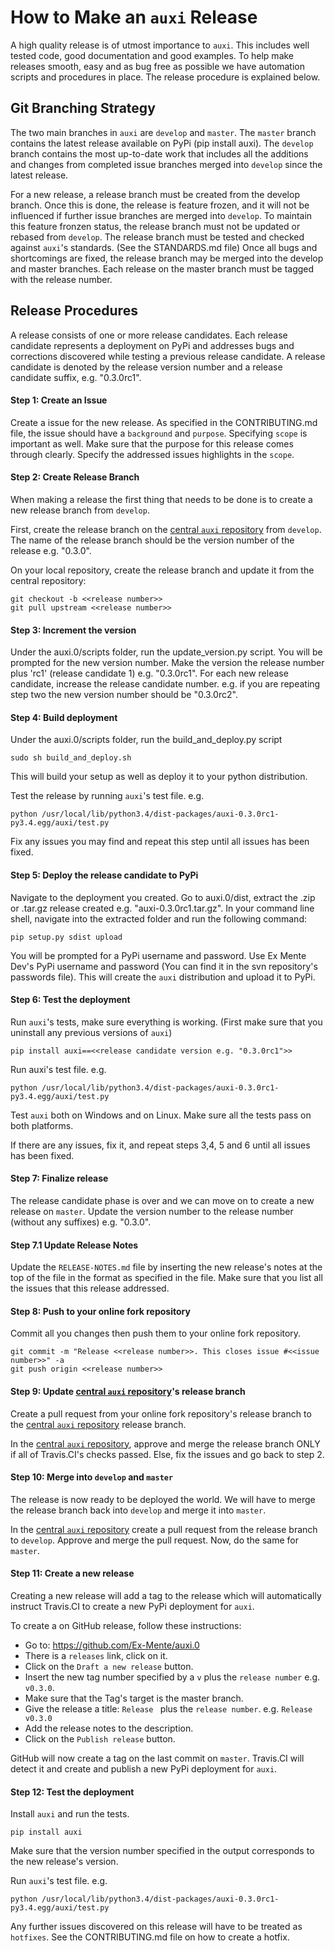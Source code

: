 # How to Make an `auxi` Release

A high quality release is of utmost importance to `auxi`. This includes well tested code, good documentation and good examples. To help make releases smooth, easy and as bug free as possible we have automation scripts and procedures in place. The release procedure is explained below.


## Git Branching Strategy
The two main branches in `auxi` are `develop` and `master`. The `master` branch contains the latest release available on PyPi (pip install auxi). The `develop` branch contains the most up-to-date work that includes all the additions and changes from completed issue branches merged into `develop` since the latest release.

For a new release, a release branch must be created from the develop branch. Once this is done, the release is feature frozen, and it will not be influenced if further issue branches are merged into `develop`. To maintain this feature fronzen status, the release branch must not be updated or rebased from `develop`. The release branch must be tested and checked against `auxi`'s standards. (See the STANDARDS.md file) Once all bugs and shortcomings are fixed, the release branch may be merged into the develop and master branches. Each release on the master branch must be tagged with the release number.


## Release Procedures
A release consists of one or more release candidates. Each release candidate represents a deployment on PyPi and addresses bugs and corrections discovered while testing a previous release candidate. A release candidate is denoted by the release version number and a release candidate suffix, e.g. "0.3.0rc1".

#### Step 1: Create an Issue
Create a issue for the new release. As specified in the CONTRIBUTING.md file, the issue should have a `background` and `purpose`. Specifying `scope` is important as well. Make sure that the purpose for this release comes through clearly. Specify the addressed issues highlights in the `scope`.

#### Step 2: Create Release Branch
When making a release the first thing that needs to be done is to create a new release branch from `develop`.

First, create the release branch on the [central `auxi` repository](https://github.com/Ex-Mente/auxi.0) from `develop`.
The name of the release branch should be the version number of the release e.g. "0.3.0".

On your local repository, create the release branch and update it from the central repository:

```
git checkout -b <<release number>>
git pull upstream <<release number>>
```


#### Step 3: Increment the version
Under the auxi.0/scripts folder, run the update_version.py script. You will be prompted for the new version number.
Make the version the release number plus 'rc1' (release candidate 1) e.g. "0.3.0rc1". For each new release candidate, increase the release candidate number. e.g. if you are repeating step two the new version number should be "0.3.0rc2".

#### Step 4: Build deployment
Under the auxi.0/scripts folder, run the build_and_deploy.py script

```
sudo sh build_and_deploy.sh
```

This will build your setup as well as deploy it to your python distribution.

Test the release by running `auxi`'s test file. e.g.

```
python /usr/local/lib/python3.4/dist-packages/auxi-0.3.0rc1-py3.4.egg/auxi/test.py
```

Fix any issues you may find and repeat this step until all issues has been fixed.

#### Step 5: Deploy the release candidate to PyPi
Navigate to the deployment you created. Go to auxi.0/dist, extract the .zip or .tar.gz release created e.g. "auxi-0.3.0rc1.tar.gz".
In your command line shell, navigate into the extracted folder and run the following command:

```
pip setup.py sdist upload
```

You will be prompted for a PyPi username and password. Use Ex Mente Dev's PyPi username and password (You can find it in the svn repository's passwords file). This will create the `auxi` distribution and upload it to PyPi.

#### Step 6: Test the deployment
Run `auxi`'s tests, make sure everything is working. (First make sure that you uninstall any previous versions of `auxi`)

```
pip install auxi==<<release candidate version e.g. "0.3.0rc1">>
```

Run auxi's test file. e.g.
```
python /usr/local/lib/python3.4/dist-packages/auxi-0.3.0rc1-py3.4.egg/auxi/test.py
```

Test `auxi` both on Windows and on Linux. Make sure all the tests pass on both platforms.

If there are any issues, fix it, and repeat steps 3,4, 5 and 6 until all issues has been fixed.

#### Step 7: Finalize release
The release candidate phase is over and we can move on to create a new release on `master`. Update the version number to the release number (without any suffixes) e.g. "0.3.0".

#### Step 7.1 Update Release Notes
Update the `RELEASE-NOTES.md` file by inserting the new release's notes at the top of the file in the format as specified in the file. Make sure that you list all the issues that this release addressed.

#### Step 8: Push to your online fork repository
Commit all you changes then push them to your online fork repository.

```
git commit -m "Release <<release number>>. This closes issue #<<issue number>>" -a
git push origin <<release number>>
```

#### Step 9: Update [central `auxi` repository](https://github.com/Ex-Mente/auxi.0)'s release branch
Create a pull request from your online fork repository's release branch to the [central `auxi` repository](https://github.com/Ex-Mente/auxi.0) release branch.

In the [central `auxi` repository](https://github.com/Ex-Mente/auxi.0), approve and merge the release branch ONLY if all of Travis.CI's checks passed. Else, fix the issues and go back to step 2.

#### Step 10: Merge into `develop` and `master`
The release is now ready to be deployed the world.  We will have to merge the release branch back into `develop` and merge it into `master`.

In the [central `auxi` repository](https://github.com/Ex-Mente/auxi.0) create a pull request from the release branch to  `develop`. Approve and merge the pull request. Now, do the same for `master`.

#### Step 11: Create a new release
Creating a new release will add a tag to the release which will automatically instruct Travis.CI to create a new PyPi deployment for `auxi`.

To create a on GitHub release, follow these instructions:

* Go to: https://github.com/Ex-Mente/auxi.0
* There is a `releases` link, click on it.
* Click on the `Draft a new release` button.
* Insert the new tag number specified by a `v` plus the `release number` e.g. `v0.3.0`.
* Make sure that the Tag's target is the master branch.
* Give the release a title: `Release ` plus the `release number`. e.g. `Release v0.3.0`
* Add the release notes to the description.
* Click on the `Publish release` button.

GitHub will now create a tag on the last commit on `master`. Travis.CI will detect it and create and publish a new PyPi deployment for `auxi`.


#### Step 12: Test the deployment
Install `auxi` and run the tests.

```
pip install auxi
```

Make sure that the version number specified in the output corresponds to the new release's version.

Run `auxi`'s test file. e.g.
```
python /usr/local/lib/python3.4/dist-packages/auxi-0.3.0rc1-py3.4.egg/auxi/test.py
```

Any further issues discovered on this release will have to be treated as `hotfixes`. See the CONTRIBUTING.md file on how to create a hotfix.
